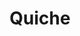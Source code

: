 ---
layout: recette
categories: [recettes]
hidden: false
lang: fr
title: Quiche
type: sel
recettes:
  Jambon Champignons:
    ingredients:
      - nom: pâte brisée
        lien: /recettes/pate-brisee 
        qte: 1
      - nom: oeufs 
        qte: 5
      - nom: oignon
        qte: 1
      - nom: jambon
        qte: 4
        unite: tranches
      - nom: crème liquide
        qte: 150
        unite: mL
      - nom: lait
        qte: 150
        unite: mL
      - nom: champignons
        qte: 200
        unite: gr
      - nom: fromage rapé
        qte: 200
        unite: gr
      - nom: muscade
        qte: à souhait
    etapes:
      - label: "Ingrédients à cuire"
        details:
        - Faire revenir les oignons
        - Ajouter les champignons
        - Réserver
      - label: "Préparation"
        details:
          - Dans un saladier, battre les oeufs
          - Y ajouter la crème, le lait, le jambon et le fromage rapé
          - Mélanger
          - Saler, poivrer, ajouter la muscade rapée
          - Étaler la pâte brisée dans le moule et la piquer
          - Répartir les ingrédients sur la pâte
          - Verser le mélange liquide
  Bacon Brocoli Chèvre:
    ingredients:
      - nom: pâte brisée 
        lien: /recettes/pate-brisee 
        qte: 1
      - nom: oeufs 
        qte: 5
      - nom: bacon
        qte: 3
        unite: tranches
      - nom: crème liquide
        qte: 150
        unite: mL
      - nom: lait
        qte: 150
        unite: mL
      - nom: brocoli
        qte: 1
        unite: petit
      - nom: fromage rapé
        qte: 50
        unite: gr
      - nom: chèvre
        qte: 100
        unite: gr
    etapes:
      - label: "Ingrédients à cuire"
        details:
        - Détailler le brocoli
        - Le faire cuire 10 minutes dans de l'eau bouillante & salée
        - Réserver
        - Couper le bacon en lamelles
        - Le faire cuire dans une poêle
        - Réserver
      - label: "Préparation"
        details:
          - Dans un saladier, battre les oeufs
          - Y ajouter la crème, le lait, le jambon et le fromage rapé
          - Mélanger
          - Saler et poivrer
          - Étaler la pâte brisée dans le moule et la piquer
          - Répartir les ingrédients sur la pâte
          - Verser le mélange liquide
preconditions:
  - Le lait et les oeufs doivent être à température ambiante
  - Préchauffer le four à 180°C
cuissonMinutes: 40
cuisson: 
  - (Optionnel) Cuire à blanc le fond de quiche 15 minutes à 170°C
  - Cuire 40 minutes à 180°C
---